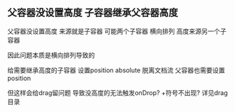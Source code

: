 ## 父容器没设置高度 子容器继承父容器高度
父容器没设置高度 来源就是子容器
可能两个子容器 横向排列  高度来源另一个子容器

因此问题本质是横向排列导致的

给需要继承高度的子容器 设置position absolute 脱离文档流
父容器也需要设置 position

但这样会给drag留问题  导致没高度的无法触发onDrop?  +符号不出现?
详见drag目录